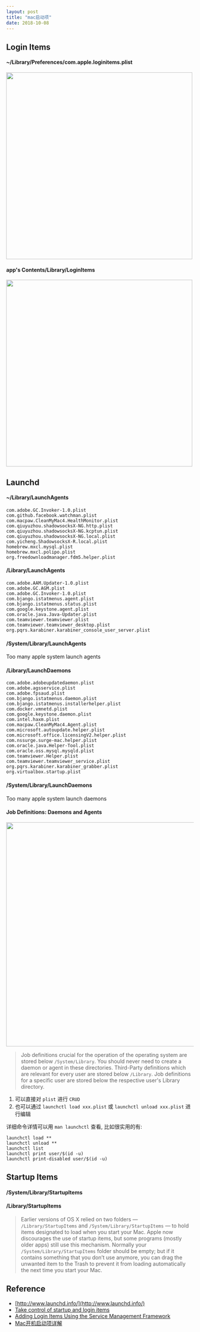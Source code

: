 ```yaml
---
layout: post
title: "mac启动项"
date: 2018-10-08
---
```


## Login Items

#### ~/Library/Preferences/com.apple.loginitems.plist

<img src="https://raw.githubusercontent.com/FaiChou/faichou.github.io/master/img/qiniu/markdown/1538991107794.png" width="500"/>

#### app's Contents/Library/LoginItems

<img src="https://raw.githubusercontent.com/FaiChou/faichou.github.io/master/img/qiniu/markdown/1538992483910.png" width="500"/>



## Launchd

#### ~/Library/LaunchAgents

```
com.adobe.GC.Invoker-1.0.plist
com.github.facebook.watchman.plist
com.macpaw.CleanMyMac4.HealthMonitor.plist
com.qiuyuzhou.shadowsocksX-NG.http.plist
com.qiuyuzhou.shadowsocksX-NG.kcptun.plist
com.qiuyuzhou.shadowsocksX-NG.local.plist
com.yicheng.ShadowsocksX-R.local.plist
homebrew.mxcl.mysql.plist
homebrew.mxcl.polipo.plist
org.freedownloadmanager.fdm5.helper.plist
```

#### /Library/LaunchAgents

```
com.adobe.AAM.Updater-1.0.plist
com.adobe.GC.AGM.plist
com.adobe.GC.Invoker-1.0.plist
com.bjango.istatmenus.agent.plist
com.bjango.istatmenus.status.plist
com.google.keystone.agent.plist
com.oracle.java.Java-Updater.plist
com.teamviewer.teamviewer.plist
com.teamviewer.teamviewer_desktop.plist
org.pqrs.karabiner.karabiner_console_user_server.plist
```

#### /System/Library/LaunchAgents

Too many apple system launch agents


#### /Library/LaunchDaemons

```
com.adobe.adobeupdatedaemon.plist
com.adobe.agsservice.plist
com.adobe.fpsaud.plist
com.bjango.istatmenus.daemon.plist
com.bjango.istatmenus.installerhelper.plist
com.docker.vmnetd.plist
com.google.keystone.daemon.plist
com.intel.haxm.plist
com.macpaw.CleanMyMac4.Agent.plist
com.microsoft.autoupdate.helper.plist
com.microsoft.office.licensingV2.helper.plist
com.nssurge.surge-mac.helper.plist
com.oracle.java.Helper-Tool.plist
com.oracle.oss.mysql.mysqld.plist
com.teamviewer.Helper.plist
com.teamviewer.teamviewer_service.plist
org.pqrs.karabiner.karabiner_grabber.plist
org.virtualbox.startup.plist
```

#### /System/Library/LaunchDaemons

Too many apple system launch daemons



#### Job Definitions: Daemons and Agents

<img src="https://raw.githubusercontent.com/FaiChou/faichou.github.io/master/img/qiniu/markdown/1538997422057.png" width="600"/>

> Job definitions crucial for the operation of the operating system are stored below `/System/Library`. You should never need to create a daemon or agent in these directories. Third-Party definitions which are relevant for every user are stored below `/Library`. Job definitions for a specific user are stored below the respective user's Library directory.




1. 可以直接对 `plist` 进行 `CRUD`
2. 也可以通过 `launchctl load xxx.plist` 或 `launchctl unload xxx.plist` 进行编辑

详细命令详情可以用 `man launchctl` 查看, 比如很实用的有:

```
launchctl load **
launchctl unload **
launchctl list
launchctl print user/$(id -u)
launchctl print-disabled user/$(id -u)
```


## Startup Items

#### /System/Library/StartupItems
#### /Library/StartupItems

> Earlier versions of OS X relied on two folders — `/Library/StartupItems` and `/System/Library/StartupItems` — to hold items designated to load when you start your Mac. Apple now discourages the use of startup items, but some programs (mostly older apps) still use this mechanism. Normally your `/System/Library/StartupItems` folder should be empty; but if it contains something that you don’t use anymore, you can drag the unwanted item to the Trash to prevent it from loading automatically the next time you start your Mac.




## Reference

- [http://www.launchd.info/](http://www.launchd.info/)
- [Take control of startup and login items
](https://www.macworld.com/article/2047747/take-control-of-startup-and-login-items.html)
- [Adding Login Items Using the Service Management Framework
](https://developer.apple.com/library/archive/documentation/MacOSX/Conceptual/BPSystemStartup/Chapters/CreatingLoginItems.html)
- [Mac开机启动项详解](https://blog.csdn.net/astarring/article/details/69055218)

